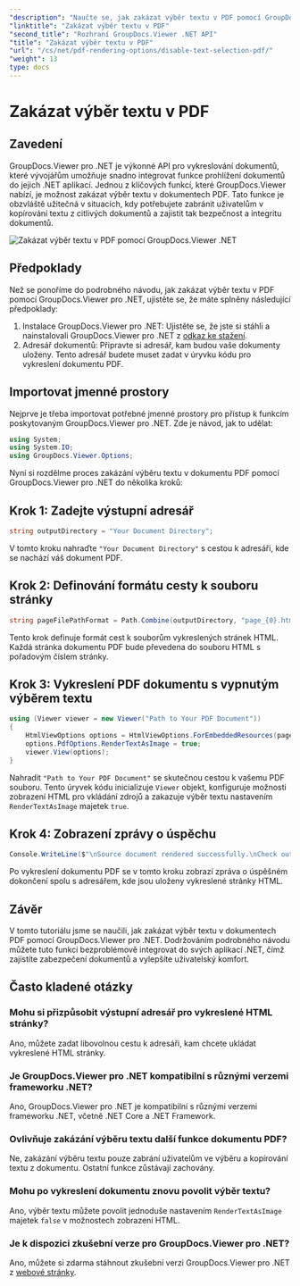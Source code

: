 ```yaml
---
"description": "Naučte se, jak zakázat výběr textu v PDF pomocí GroupDocs.Viewer pro .NET. Pro bezproblémovou integraci postupujte podle našeho podrobného návodu."
"linktitle": "Zakázat výběr textu v PDF"
"second_title": "Rozhraní GroupDocs.Viewer .NET API"
"title": "Zakázat výběr textu v PDF"
"url": "/cs/net/pdf-rendering-options/disable-text-selection-pdf/"
"weight": 13
type: docs
---
```

# Zakázat výběr textu v PDF

## Zavedení
GroupDocs.Viewer pro .NET je výkonné API pro vykreslování dokumentů, které vývojářům umožňuje snadno integrovat funkce prohlížení dokumentů do jejich .NET aplikací. Jednou z klíčových funkcí, které GroupDocs.Viewer nabízí, je možnost zakázat výběr textu v dokumentech PDF. Tato funkce je obzvláště užitečná v situacích, kdy potřebujete zabránit uživatelům v kopírování textu z citlivých dokumentů a zajistit tak bezpečnost a integritu dokumentů.

![Zakázat výběr textu v PDF pomocí GroupDocs.Viewer .NET](/viewer/pdf-rendering-options/disable-text-selection-in-pdf.png)

## Předpoklady
Než se ponoříme do podrobného návodu, jak zakázat výběr textu v PDF pomocí GroupDocs.Viewer pro .NET, ujistěte se, že máte splněny následující předpoklady:
1. Instalace GroupDocs.Viewer pro .NET: Ujistěte se, že jste si stáhli a nainstalovali GroupDocs.Viewer pro .NET z [odkaz ke stažení](https://releases.groupdocs.com/viewer/net/).
2. Adresář dokumentů: Připravte si adresář, kam budou vaše dokumenty uloženy. Tento adresář budete muset zadat v úryvku kódu pro vykreslení dokumentu PDF.

## Importovat jmenné prostory
Nejprve je třeba importovat potřebné jmenné prostory pro přístup k funkcím poskytovaným GroupDocs.Viewer pro .NET. Zde je návod, jak to udělat:

```csharp
using System;
using System.IO;
using GroupDocs.Viewer.Options;
```

Nyní si rozdělme proces zakázání výběru textu v dokumentu PDF pomocí GroupDocs.Viewer pro .NET do několika kroků:
## Krok 1: Zadejte výstupní adresář
```csharp
string outputDirectory = "Your Document Directory";
```
V tomto kroku nahraďte `"Your Document Directory"` s cestou k adresáři, kde se nachází váš dokument PDF.
## Krok 2: Definování formátu cesty k souboru stránky
```csharp
string pageFilePathFormat = Path.Combine(outputDirectory, "page_{0}.html");
```
Tento krok definuje formát cest k souborům vykreslených stránek HTML. Každá stránka dokumentu PDF bude převedena do souboru HTML s pořadovým číslem stránky.
## Krok 3: Vykreslení PDF dokumentu s vypnutým výběrem textu
```csharp
using (Viewer viewer = new Viewer("Path to Your PDF Document"))
{
    HtmlViewOptions options = HtmlViewOptions.ForEmbeddedResources(pageFilePathFormat);
    options.PdfOptions.RenderTextAsImage = true;
    viewer.View(options);
}
```
Nahradit `"Path to Your PDF Document"` se skutečnou cestou k vašemu PDF souboru. Tento úryvek kódu inicializuje `Viewer` objekt, konfiguruje možnosti zobrazení HTML pro vkládání zdrojů a zakazuje výběr textu nastavením `RenderTextAsImage` majetek `true`.
## Krok 4: Zobrazení zprávy o úspěchu
```csharp
Console.WriteLine($"\nSource document rendered successfully.\nCheck output in {outputDirectory}.");
```
Po vykreslení dokumentu PDF se v tomto kroku zobrazí zpráva o úspěšném dokončení spolu s adresářem, kde jsou uloženy vykreslené stránky HTML.

## Závěr
V tomto tutoriálu jsme se naučili, jak zakázat výběr textu v dokumentech PDF pomocí GroupDocs.Viewer pro .NET. Dodržováním podrobného návodu můžete tuto funkci bezproblémově integrovat do svých aplikací .NET, čímž zajistíte zabezpečení dokumentů a vylepšíte uživatelský komfort.
## Často kladené otázky
### Mohu si přizpůsobit výstupní adresář pro vykreslené HTML stránky?
Ano, můžete zadat libovolnou cestu k adresáři, kam chcete ukládat vykreslené HTML stránky.
### Je GroupDocs.Viewer pro .NET kompatibilní s různými verzemi frameworku .NET?
Ano, GroupDocs.Viewer pro .NET je kompatibilní s různými verzemi frameworku .NET, včetně .NET Core a .NET Framework.
### Ovlivňuje zakázání výběru textu další funkce dokumentu PDF?
Ne, zakázání výběru textu pouze zabrání uživatelům ve výběru a kopírování textu z dokumentu. Ostatní funkce zůstávají zachovány.
### Mohu po vykreslení dokumentu znovu povolit výběr textu?
Ano, výběr textu můžete povolit jednoduše nastavením `RenderTextAsImage` majetek `false` v možnostech zobrazení HTML.
### Je k dispozici zkušební verze pro GroupDocs.Viewer pro .NET?
Ano, můžete si zdarma stáhnout zkušební verzi GroupDocs.Viewer pro .NET z [webové stránky](https://releases.groupdocs.com/).